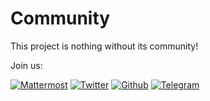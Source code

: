 # Community

This project is nothing without its community!

Join us:

[![Mattermost](./img/mattermost.png)](https://chat.btcpayserver.org/)
[![Twitter](./img/twitter.png)](https://twitter.com/BtcpayServer)
[![Github](./img/github.png)](https://github.com/btcpayserver/btcpayserver)
[![Telegram](./img/telegram.png)](https://t.me/btcpayserver)
